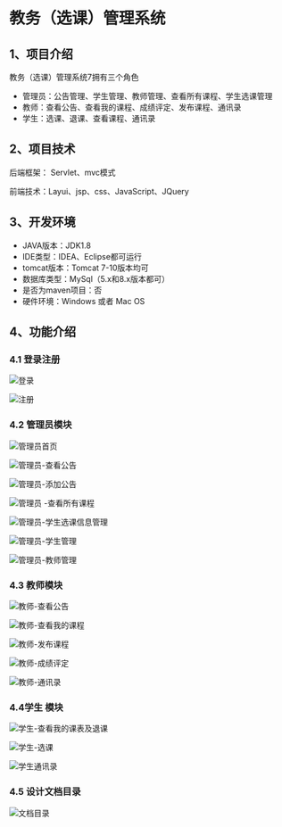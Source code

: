 # 教务（选课）管理系统



## 1、项目介绍

教务（选课）管理系统7拥有三个角色

- 管理员：公告管理、学生管理、教师管理、查看所有课程、学生选课管理
- 教师：查看公告、查看我的课程、成绩评定、发布课程、通讯录
- 学生：选课、退课、查看课程、通讯录


## 2、项目技术

后端框架： Servlet、mvc模式

前端技术：Layui、jsp、css、JavaScript、JQuery

## 3、开发环境

- JAVA版本：JDK1.8
- IDE类型：IDEA、Eclipse都可运行
- tomcat版本：Tomcat 7-10版本均可
- 数据库类型：MySql（5.x和8.x版本都可） 
- 是否为maven项目：否
- 硬件环境：Windows 或者 Mac OS


## 4、功能介绍

### 4.1 登录注册

![登录](https://project-images-1256969109.cos.ap-chongqing.myqcloud.com/Typora-Images/202207181747205.jpg)

![注册](https://project-images-1256969109.cos.ap-chongqing.myqcloud.com/Typora-Images/202207181747774.jpg)

### 4.2 管理员模块

![管理员首页](https://project-images-1256969109.cos.ap-chongqing.myqcloud.com/Typora-Images/202207181747201.jpg)

![管理员-查看公告](https://project-images-1256969109.cos.ap-chongqing.myqcloud.com/Typora-Images/202207181748151.jpg)

![管理员-添加公告](https://project-images-1256969109.cos.ap-chongqing.myqcloud.com/Typora-Images/202207181748022.jpg)

![管理员 -查看所有课程](https://project-images-1256969109.cos.ap-chongqing.myqcloud.com/Typora-Images/202207181748315.jpg)

![管理员-学生选课信息管理](https://project-images-1256969109.cos.ap-chongqing.myqcloud.com/Typora-Images/202207181748645.jpg)

![管理员-学生管理](https://project-images-1256969109.cos.ap-chongqing.myqcloud.com/Typora-Images/202207181748019.jpg)

![管理员-教师管理](https://project-images-1256969109.cos.ap-chongqing.myqcloud.com/Typora-Images/202207181748126.jpg)

### 4.3 教师模块

![教师-查看公告](https://project-images-1256969109.cos.ap-chongqing.myqcloud.com/Typora-Images/202207181748995.jpg)

![教师-查看我的课程](https://project-images-1256969109.cos.ap-chongqing.myqcloud.com/Typora-Images/202207181748329.jpg)

![教师-发布课程](https://project-images-1256969109.cos.ap-chongqing.myqcloud.com/Typora-Images/202207181748069.jpg)

![教师-成绩评定](https://project-images-1256969109.cos.ap-chongqing.myqcloud.com/Typora-Images/202207181748843.jpg)

![教师-通讯录](https://project-images-1256969109.cos.ap-chongqing.myqcloud.com/Typora-Images/202207181748799.jpg)

### 4.4学生 模块

![学生-查看我的课表及退课](https://project-images-1256969109.cos.ap-chongqing.myqcloud.com/Typora-Images/202207181748227.jpg)

![学生-选课](https://project-images-1256969109.cos.ap-chongqing.myqcloud.com/Typora-Images/202207181748804.jpg)

![学生通讯录](https://project-images-1256969109.cos.ap-chongqing.myqcloud.com/Typora-Images/202207181748389.jpg)

### 4.5 设计文档目录

![文档目录](https://project-images-1256969109.cos.ap-chongqing.myqcloud.com/Typora-Images/202207181749069.jpg)

